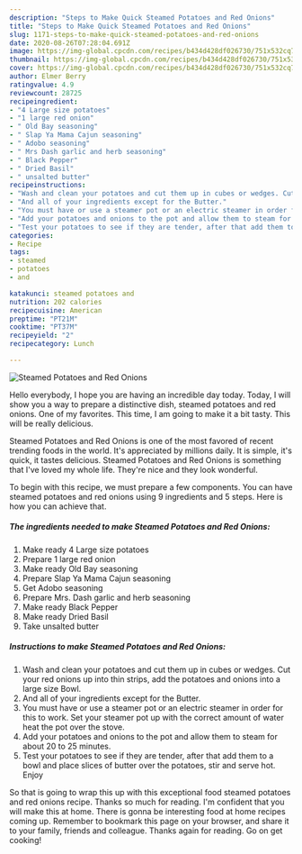 ```yaml
---
description: "Steps to Make Quick Steamed Potatoes and Red Onions"
title: "Steps to Make Quick Steamed Potatoes and Red Onions"
slug: 1171-steps-to-make-quick-steamed-potatoes-and-red-onions
date: 2020-08-26T07:28:04.691Z
image: https://img-global.cpcdn.com/recipes/b434d428df026730/751x532cq70/steamed-potatoes-and-red-onions-recipe-main-photo.jpg
thumbnail: https://img-global.cpcdn.com/recipes/b434d428df026730/751x532cq70/steamed-potatoes-and-red-onions-recipe-main-photo.jpg
cover: https://img-global.cpcdn.com/recipes/b434d428df026730/751x532cq70/steamed-potatoes-and-red-onions-recipe-main-photo.jpg
author: Elmer Berry
ratingvalue: 4.9
reviewcount: 28725
recipeingredient:
- "4 Large size potatoes"
- "1 large red onion"
- " Old Bay seasoning"
- " Slap Ya Mama Cajun seasoning"
- " Adobo seasoning"
- " Mrs Dash garlic and herb seasoning"
- " Black Pepper"
- " Dried Basil"
- " unsalted butter"
recipeinstructions:
- "Wash and clean your potatoes and cut them up in cubes or wedges. Cut your red onions up into thin strips, add the potatoes and onions into a large size Bowl."
- "And all of your ingredients except for the Butter."
- "You must have or use a steamer pot or an electric steamer in order for this to work. Set your steamer pot up with the correct amount of water heat the pot over the stove."
- "Add your potatoes and onions to the pot and allow them to steam for about 20 to 25 minutes."
- "Test your potatoes to see if they are tender, after that add them to a bowl and place slices of butter over the potatoes, stir and serve hot. Enjoy"
categories:
- Recipe
tags:
- steamed
- potatoes
- and

katakunci: steamed potatoes and 
nutrition: 202 calories
recipecuisine: American
preptime: "PT21M"
cooktime: "PT37M"
recipeyield: "2"
recipecategory: Lunch

---
```



![Steamed Potatoes and Red Onions](https://img-global.cpcdn.com/recipes/b434d428df026730/751x532cq70/steamed-potatoes-and-red-onions-recipe-main-photo.jpg)

Hello everybody, I hope you are having an incredible day today. Today, I will show you a way to prepare a distinctive dish, steamed potatoes and red onions. One of my favorites. This time, I am going to make it a bit tasty. This will be really delicious.

Steamed Potatoes and Red Onions is one of the most favored of recent trending foods in the world. It's appreciated by millions daily. It is simple, it's quick, it tastes delicious. Steamed Potatoes and Red Onions is something that I've loved my whole life. They're nice and they look wonderful.




To begin with this recipe, we must prepare a few components. You can have steamed potatoes and red onions using 9 ingredients and 5 steps. Here is how you can achieve that.

<!--inarticleads1-->

##### The ingredients needed to make Steamed Potatoes and Red Onions:

1. Make ready 4 Large size potatoes
1. Prepare 1 large red onion
1. Make ready  Old Bay seasoning
1. Prepare  Slap Ya Mama Cajun seasoning
1. Get  Adobo seasoning
1. Prepare  Mrs. Dash garlic and herb seasoning
1. Make ready  Black Pepper
1. Make ready  Dried Basil
1. Take  unsalted butter




<!--inarticleads2-->

##### Instructions to make Steamed Potatoes and Red Onions:

1. Wash and clean your potatoes and cut them up in cubes or wedges. Cut your red onions up into thin strips, add the potatoes and onions into a large size Bowl.
1. And all of your ingredients except for the Butter.
1. You must have or use a steamer pot or an electric steamer in order for this to work. Set your steamer pot up with the correct amount of water heat the pot over the stove.
1. Add your potatoes and onions to the pot and allow them to steam for about 20 to 25 minutes.
1. Test your potatoes to see if they are tender, after that add them to a bowl and place slices of butter over the potatoes, stir and serve hot. Enjoy




So that is going to wrap this up with this exceptional food steamed potatoes and red onions recipe. Thanks so much for reading. I'm confident that you will make this at home. There is gonna be interesting food at home recipes coming up. Remember to bookmark this page on your browser, and share it to your family, friends and colleague. Thanks again for reading. Go on get cooking!
